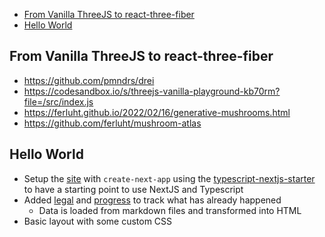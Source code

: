 <!-- TOC -->

- [From Vanilla ThreeJS to react-three-fiber](#from-vanilla-threejs-to-react-three-fiber)
- [Hello World](#hello-world)

<!-- /TOC -->

## From Vanilla ThreeJS to react-three-fiber

- https://github.com/pmndrs/drei
- https://codesandbox.io/s/threejs-vanilla-playground-kb70rm?file=/src/index.js
- https://ferluht.github.io/2022/02/16/generative-mushrooms.html
- https://github.com/ferluht/mushroom-atlas

## Hello World

- Setup the [site](https://github.com/fungiverse/site) with `create-next-app` using the [typescript-nextjs-starter](https://github.com/jpedroschmitz/typescript-nextjs-starter) to have a starting point to use NextJS and Typescript
- Added [legal](/legal) and [progress](/progress) to track what has already happened
  - Data is loaded from markdown files and transformed into HTML
- Basic layout with some custom CSS
